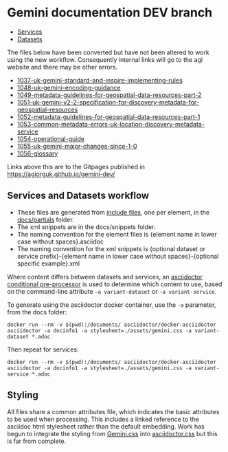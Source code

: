 
# Gemini documentation DEV branch

* [Services](https://agiorguk.github.io/gemini-dev/services.html) 
* [Datasets](https://agiorguk.github.io/gemini-dev/datasets.html)

The files below have been converted but have not been altered to work using the new workflow. Consequently internal links will go to the agi website and there may be other errors.
* [1037-uk-gemini-standard-and-inspire-implementing-rules](https://agiorguk.github.io/gemini-dev/1037-uk-gemini-standard-and-inspire-implementing-rules.html)
* [1048-uk-gemini-encoding-guidance](https://agiorguk.github.io/gemini-dev/1048-uk-gemini-encoding-guidance.html)
* [1049-metadata-guidelines-for-geospatial-data-resources-part-2](https://agiorguk.github.io/gemini-dev/1049-metadata-guidelines-for-geospatial-data-resources-part-2.html)
* [1051-uk-gemini-v2-2-specification-for-discovery-metadata-for-geospatial-resources](https://agiorguk.github.io/gemini-dev/1051-uk-gemini-v2-2-specification-for-discovery-metadata-for-geospatial-resources.html)
* [1052-metadata-guidelines-for-geospatial-data-resources-part-1](https://agiorguk.github.io/gemini-dev/1052-metadata-guidelines-for-geospatial-data-resources-part-1.html)
* [1053-common-metadata-errors-uk-location-discovery-metadata-service](https://agiorguk.github.io/gemini-dev/1053-common-metadata-errors-uk-location-discovery-metadata-service.html)
* [1054-operational-guide](https://agiorguk.github.io/gemini-dev/1054-operational-guide.html)
* [1055-uk-gemini-major-changes-since-1-0](https://agiorguk.github.io/gemini-dev/1055-uk-gemini-major-changes-since-1-0.html)
* [1056-glossary](https://agiorguk.github.io/gemini-dev/1056-glossary.html)

Links above this are to the Gitpages published in https://agiorguk.github.io/gemini-dev/
## Services and Datasets workflow

* These files are generated from [include files](https://docs.asciidoctor.org/asciidoc/latest/directives/include/), one per element, in the [docs/partials](https://github.com/agiorguk/gemini/tree/main/docs/partials) folder. 
* The xml snippets are in the docs/snippets folder.
* The naming convention for the element files is {element name in lower case without spaces}.asciidoc
* The naming convention for the xml snippets is {optional dataset or service prefix}-{element name in lower case without spaces}-{optional specific example}.xml

Where content differs between datasets and services, an [asciidoctor conditional pre-processor](https://docs.asciidoctor.org/asciidoc/latest/directives/ifdef-ifndef/) is used to determine which content to use, based on the command-line attribute `-a variant-dataset` or `-a variant-service`. 

To generate using the asciidoctor docker container, use the `-a` parameter, from the docs folder:

```
docker run --rm -v $(pwd):/documents/ asciidoctor/docker-asciidoctor asciidoctor -a docinfo1 -a stylesheet=./assets/gemini.css -a variant-dataset *.adoc
```

Then repeat for services:

```
docker run --rm -v $(pwd):/documents/ asciidoctor/docker-asciidoctor asciidoctor -a docinfo1 -a stylesheet=./assets/gemini.css -a variant-service *.adoc
```

## Styling

All files share a common attributes file, which indicates the basic attributes to be used when processing. This includes a linked reference to the asciidoc html stylesheet rather than the default embedding. Work has begun to integrate the styling from [Gemini.css](blob/main/docs/Gemini.css) into [asciidoctor.css](blob/main/docs/assets/asciidoctor.css) but this is far from complete.
